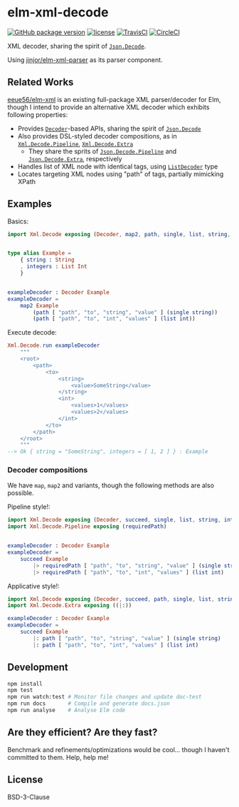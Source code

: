 # elm-xml-decode

[![GitHub package version][v]](http://package.elm-lang.org/packages/ymtszw/elm-xml-decode/latest)
[![license][l]](https://github.com/ymtszw/elm-xml-decode/blob/master/LICENSE)
[![TravisCI][tc]](https://travis-ci.org/ymtszw/elm-xml-decode)
[![CircleCI][cc]](https://circleci.com/gh/ymtszw/elm-xml-decode/tree/master)

[v]: https://img.shields.io/badge/elm--package-1.0.0-blue.svg?maxAge=3600
[l]: https://img.shields.io/badge/license-BSD--3--Clause-blue.svg?maxAge=3600
[tc]: https://travis-ci.org/ymtszw/elm-xml-decode.svg?branch=master
[cc]: https://circleci.com/gh/ymtszw/elm-xml-decode/tree/master.svg?style=svg

XML decoder, sharing the spirit of [`Json.Decode`][jd].

Using [jinjor/elm-xml-parser][exp] as its parser component.

[jd]: http://package.elm-lang.org/packages/elm-lang/core/latest/Json-Decode
[exp]: http://package.elm-lang.org/packages/jinjor/elm-xml-parser/latest

## Related Works

[eeue56/elm-xml][ex] is an existing full-package XML parser/decoder for Elm,
though I intend to provide an alternative XML decoder which exhibits following properties:

- Provides [`Decoder`][de]-based APIs, sharing the spirit of [`Json.Decode`][jd]
- Also provides DSL-styled decoder compositions, as in [`Xml.Decode.Pipeline`][xdp], [`Xml.Decode.Extra`][xde]
    - They share the sprits of [`Json.Decode.Pipeline`][jdp] and [`Json.Decode.Extra`][jde], respectively
- Handles list of XML node with identical tags, using [`ListDecoder`][ld] type
- Locates targeting XML nodes using "path" of tags, partially mimicking XPath

[ex]: http://package.elm-lang.org/packages/eeue56/elm-xml/latest
[de]: http://package.elm-lang.org/packages/ymtszw/elm-xml-decode/latest/Xml-Decode#Decoder
[jdp]: http://package.elm-lang.org/packages/NoRedInk/elm-decode-pipeline/latest/Json-Decode-Pipeline
[jde]: http://package.elm-lang.org/packages/elm-community/json-extra/latest/Json-Decode-Extra
[xdp]: http://package.elm-lang.org/packages/ymtszw/elm-xml-decode/latest/Xml-Decode-Pipeline
[xde]: http://package.elm-lang.org/packages/ymtszw/elm-xml-decode/latest/Xml-Decode-Extra
[ld]: http://package.elm-lang.org/packages/ymtszw/elm-xml-decode/latest/Xml-Decode#ListDecoder


## Examples

Basics:

```elm
import Xml.Decode exposing (Decoder, map2, path, single, list, string, int)


type alias Example =
    { string : String
    , integers : List Int
    }


exampleDecoder : Decoder Example
exampleDecoder =
    map2 Example
        (path [ "path", "to", "string", "value" ] (single string))
        (path [ "path", "to", "int", "values" ] (list int))
```

Execute decode:

```elm
Xml.Decode.run exampleDecoder
    """
    <root>
        <path>
            <to>
                <string>
                    <value>SomeString</value>
                </string>
                <int>
                    <values>1</values>
                    <values>2</values>
                </int>
            </to>
        </path>
    </root>
    """
--> Ok { string = "SomeString", integers = [ 1, 2 ] } : Example
```

### Decoder compositions

We have `map`, `map2` and variants, though the following methods are also possible.

Pipeline style!:

```elm
import Xml.Decode exposing (Decoder, succeed, single, list, string, int)
import Xml.Decode.Pipeline exposing (requiredPath)


exampleDecoder : Decoder Example
exampleDecoder =
    succeed Example
        |> requiredPath [ "path", "to", "string", "value" ] (single string)
        |> requiredPath [ "path", "to", "int", "values" ] (list int)
```

Applicative style!:

```elm
import Xml.Decode exposing (Decoder, succeed, path, single, list, string, int)
import Xml.Decode.Extra exposing ((|:))

exampleDecoder : Decoder Example
exampleDecoder =
    succeed Example
        |: path [ "path", "to", "string", "value" ] (single string)
        |: path [ "path", "to", "int", "values" ] (list int)
```

## Development

```sh
npm install
npm test
npm run watch:test # Monitor file changes and update doc-test
npm run docs       # Compile and generate docs.json
npm run analyse    # Analyse Elm code
```

## Are they efficient? Are they fast?

Benchmark and refinements/optimizations would be cool... though I haven't committed to them.
Help, help me!

## License

BSD-3-Clause
